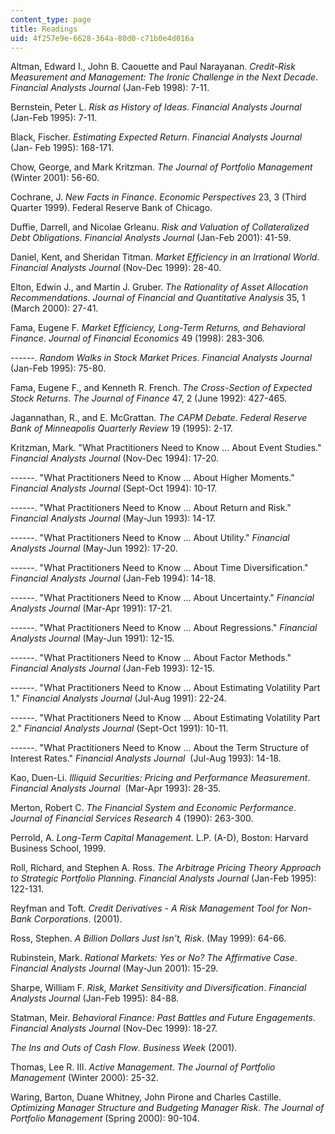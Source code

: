 ```yaml
---
content_type: page
title: Readings
uid: 4f257e9e-6628-364a-80d0-c71b0e4d016a
---
```


Altman, Edward I., John B. Caouette and Paul Narayanan. _Credit-Risk Measurement and Management: The Ironic Challenge in the Next Decade_. _Financial Analysts Journal_ (Jan-Feb 1998): 7-11.

Bernstein, Peter L. _Risk as History of Ideas_. _Financial Analysts Journal_ (Jan-Feb 1995): 7-11.

Black, Fischer. _Estimating Expected Return_. _Financial Analysts Journal_ (Jan- Feb 1995): 168-171.

Chow, George, and Mark Kritzman. _The Journal of Portfolio Management_ (Winter 2001): 56-60.

Cochrane, J. _New Facts in Finance_. _Economic Perspectives_ 23, 3 (Third Quarter 1999). Federal Reserve Bank of Chicago.

Duffie, Darrell, and Nicolae Grleanu. _Risk and Valuation of Collateralized Debt Obligations_. _Financial Analysts Journal_ (Jan-Feb 2001): 41-59.

Daniel, Kent, and Sheridan Titman. _Market Efficiency in an Irrational World_. _Financial Analysts Journal_ (Nov-Dec 1999): 28-40.

Elton, Edwin J., and Martin J. Gruber. _The Rationality of Asset Allocation Recommendations_. _Journal of Financial and Quantitative Analysis_ 35, 1 (March 2000): 27-41.

Fama, Eugene F. _Market Efficiency, Long-Term Returns, and Behavioral Finance_. _Journal of Financial Economics_ 49 (1998): 283-306.

\------. _Random Walks in Stock Market Prices_. _Financial Analysts Journal_ (Jan-Feb 1995): 75-80.

Fama, Eugene F., and Kenneth R. French. _The Cross-Section of Expected Stock Returns_. _The Journal of Finance_ 47, 2 (June 1992): 427-465.

Jagannathan, R., and E. McGrattan. _The CAPM Debate_. _Federal Reserve Bank of Minneapolis Quarterly Review_ 19 (1995): 2-17.

Kritzman, Mark. "What Practitioners Need to Know ... About Event Studies." _Financial Analysts Journal_ (Nov-Dec 1994): 17-20.

\------. "What Practitioners Need to Know ... About Higher Moments." _Financial Analysts Journal_ (Sept-Oct 1994): 10-17.

\------. "What Practitioners Need to Know ... About Return and Risk." _Financial Analysts Journal_ (May-Jun 1993): 14-17.

\------. "What Practitioners Need to Know ... About Utility." _Financial Analysts Journal_ (May-Jun 1992): 17-20.

\------. "What Practitioners Need to Know ... About Time Diversification." _Financial Analysts Journal_ (Jan-Feb 1994): 14-18.

\------. "What Practitioners Need to Know ... About Uncertainty." _Financial Analysts Journal_ (Mar-Apr 1991): 17-21.

\------. "What Practitioners Need to Know ... About Regressions." _Financial Analysts Journal_ (May-Jun 1991): 12-15.

\------. "What Practitioners Need to Know ... About Factor Methods." _Financial Analysts Journal_ (Jan-Feb 1993): 12-15.

\------. "What Practitioners Need to Know ... About Estimating Volatility Part 1." _Financial Analysts Journal_ (Jul-Aug 1991): 22-24.

\------. "What Practitioners Need to Know ... About Estimating Volatility Part 2." _Financial Analysts Journal_ (Sept-Oct 1991): 10-11.

\------. "What Practitioners Need to Know ... About the Term Structure of Interest Rates." _Financial Analysts Journal_  (Jul-Aug 1993): 14-18.

Kao, Duen-Li. _Illiquid Securities: Pricing and Performance Measurement_. _Financial Analysts Journal_  (Mar-Apr 1993): 28-35.

Merton, Robert C. _The Financial System and Economic Performance_. _Journal of Financial Services Research_ 4 (1990): 263-300.

Perrold, A. _Long-Term Capital Management._ L.P. (A-D), Boston: Harvard Business School, 1999.

Roll, Richard, and Stephen A. Ross. _The Arbitrage Pricing Theory Approach to Strategic Portfolio Planning_. _Financial Analysts Journal_ (Jan-Feb 1995): 122-131.

Reyfman and Toft. _Credit Derivatives - A Risk Management Tool for Non-Bank Corporations_. (2001).

Ross, Stephen. _A Billion Dollars Just Isn't, Risk_. (May 1999): 64-66.

Rubinstein, Mark. _Rational Markets: Yes or No? The Affirmative Case_. _Financial Analysts Journal_ (May-Jun 2001): 15-29.

Sharpe, William F. _Risk, Market Sensitivity and Diversification_. _Financial Analysts Journal_ (Jan-Feb 1995): 84-88.

Statman, Meir. _Behavioral Finance: Past Battles and Future Engagements_. _Financial Analysts Journal_ (Nov-Dec 1999): 18-27.

_The Ins and Outs of Cash Flow_. _Business Week_ (2001).

Thomas, Lee R. III. _Active Management_. _The Journal of Portfolio Management_ (Winter 2000): 25-32.

Waring, Barton, Duane Whitney, John Pirone and Charles Castille. _Optimizing Manager Structure and Budgeting Manager Risk_. _The Journal of Portfolio Management_ (Spring 2000): 90-104.